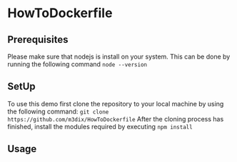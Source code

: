 # HowToDockerfile
## Prerequisites
Please make sure that nodejs is install on your system. This can be done by running the following command
```node --version```
## SetUp
To use this demo first clone the repository to your local machine by using the following command:
```git clone https://github.com/m3dix/HowToDockerfile```
After the cloning process has finished, install the modules required by executing
```npm install```
## Usage
